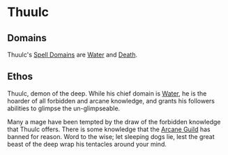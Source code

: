 # Thuulc

## Domains

Thuulc's [Spell Domains](../../../Magic/Spells/Spell%20Domains/{Spell%20Domains}.md) are [Water](../../../Magic/Spells/Spell%20Domains/Water.md) and [Death](../../../Magic/Spells/Spell%20Domains/Death.md).

## Ethos

Thuulc, demon of the deep. While his chief domain is [Water](../../../Magic/Spells/Spell%20Domains/Water.md), he is the hoarder of all forbidden and arcane knowledge, and grants his followers abilities to glimpse the un-glimpseable.

Many a mage have been tempted by the draw of the forbidden knowledge that Thuulc offers. There is some knowledge that the [Arcane Guild](../../Economy/Relevant%20Prices/Arcane%20Guild.md) has banned for reason. Word to the wise; let sleeping dogs lie, lest the great beast of the deep wrap his tentacles around your mind.
